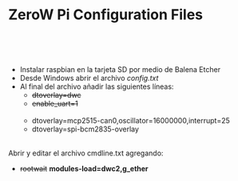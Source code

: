 <h1> ZeroW Pi Configuration Files </h1>
<br></br>
<br><ul>
<li>Instalar raspbian en la tarjeta SD por medio de Balena Etcher
<li>Desde Windows abrir el archivo <i>config.txt</i>
<li>Al final del archivo añadir las siguientes líneas:
  <ul><li><s>dtoverlay=dwc
      <li>enable_uart=1</s>
      <br></br>
      <li>dtoverlay=mcp2515-can0,oscillator=16000000,interrupt=25
      <li>dtoverlay=spi-bcm2835-overlay
  </ul>
</ul>
<br>Abrir y editar el archivo cmdline.txt agregando:
<ul>
<li><s>rootwait</s> <b>modules-load=dwc2,g_ether</b>
</ul>
</br>
